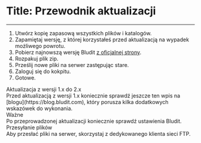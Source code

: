 # Title: Przewodnik aktualizacji
<!-- Position: 4 -->
---
1. Utwórz kopię zapasową wszystkich plików i katalogów.
2. Zapamiętaj wersję, z której korzystałeś przed aktualizacją na wypadek możliwego powrotu.
3. Pobierz najnowszą wersję Bludit [z oficjalnej strony](https://www.bludit.com).
4. Rozpakuj plik zip.
5. Prześlij nowe pliki na serwer zastępując stare.
6. Zaloguj się do kokpitu.
7. Gotowe.

<div class="note">
<div class="title">Aktualizacja z wersji 1.x do 2.x</div>
Przed aktualizacją z wersji 1.x koniecznie sprawdź jeszcze ten wpis na [blogu](https://blog.bludit.com), który porusza kilka dodatkowych wskazówek do wykonania.
</div>

<div class="note">
<div class="title">Ważne</div>
Po przeprowadzonej aktualizacji koniecznie sprawdź ustawienia Bludit.
</div>

<div class="note">
<div class="title">Przesyłanie plików</div>
Aby przesłać pliki na serwer, skorzystaj z dedykowanego klienta sieci FTP.
</div>
